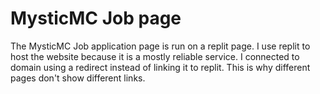 # MysticMC Job page
The MysticMC Job application page is run on a replit page. I use replit to host the website because it is a mostly reliable service. I connected to domain using a redirect instead of linking it to replit. This is why different pages don't show different links.